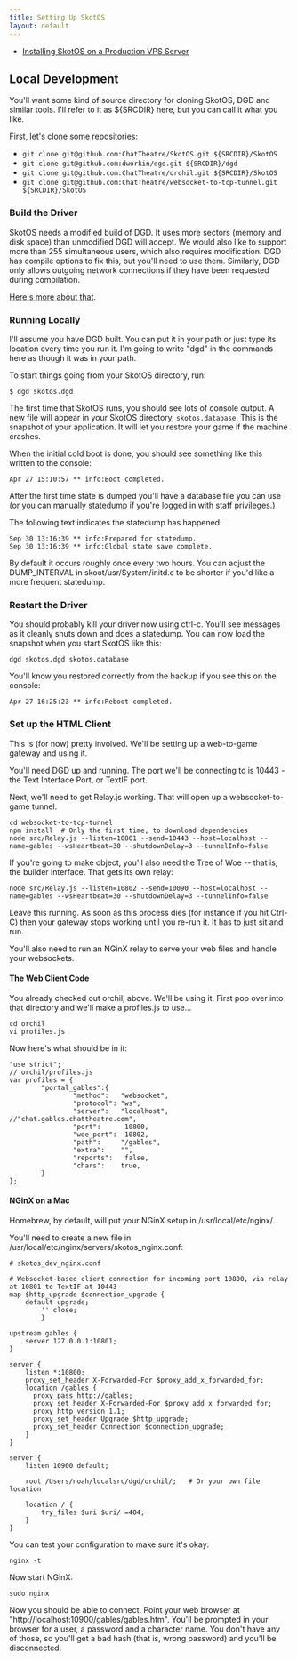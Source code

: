 ```yaml
---
title: Setting Up SkotOS
layout: default
---
```


* [Installing SkotOS on a Production VPS Server](setup_vps.md)

## Local Development

You'll want some kind of source directory for cloning SkotOS, DGD and similar tools. I'll refer to it as ${SRCDIR} here, but you can call it what you like.

First, let's clone some repositories:

* `git clone git@github.com:ChatTheatre/SkotOS.git ${SRCDIR}/SkotOS`
* `git clone git@github.com:dworkin/dgd.git ${SRCDIR}/dgd`
* `git clone git@github.com:ChatTheatre/orchil.git ${SRCDIR}/SkotOS`
* `git clone git@github.com:ChatTheatre/websocket-to-tcp-tunnel.git ${SRCDIR}/SkotOS`

### Build the Driver

SkotOS needs a modified build of DGD. It uses more sectors (memory and disk space) than unmodified DGD will accept. We would also like to support more than 255 simultaneous users, which also requires modification. DGD has compile options to fix this, but you'll need to use them. Similarly, DGD only allows outgoing network connections if they have been requested during compilation.

[Here's more about that](./building_dgd_for_skotos.md).

### Running Locally

I'll assume you have DGD built. You can put it in your path or just type its location every time you run it. I'm going to write "dgd" in the commands here as though it was in your path.

To start things going from your SkotOS directory, run:

```
$ dgd skotos.dgd
```

The first time that SkotOS runs, you should see lots of console output. A new file will appear in your SkotOS directory, `skotos.database`. This is the snapshot of your application. It will let you restore your game if the machine crashes.

When the initial cold boot is done, you should see something like this written to the console:

```
Apr 27 15:10:57 ** info:Boot completed.
```

After the first time state is dumped you'll have a database file you can use (or you can manually statedump if you're logged in with staff privileges.)

The following text indicates the statedump has happened:

```
Sep 30 13:16:39 ** info:Prepared for statedump.
Sep 30 13:16:39 ** info:Global state save complete.
```

By default it occurs roughly once every two hours. You can adjust the DUMP_INTERVAL in skoot/usr/System/initd.c to be shorter if you'd like a more frequent statedump.

### Restart the Driver

You should probably kill your driver now using ctrl-c. You'll see messages as it cleanly shuts down and does a statedump. You can now load the snapshot when you start SkotOS like this:

```
dgd skotos.dgd skotos.database
```

You'll know you restored correctly from the backup if you see this on the console:

```
Apr 27 16:25:23 ** info:Reboot completed.
```

### Set up the HTML Client

This is (for now) pretty involved. We'll be setting up a web-to-game gateway and using it.

You'll need DGD up and running. The port we'll be connecting to is 10443 - the Text Interface Port, or TextIF port.

Next, we'll need to get Relay.js working. That will open up a websocket-to-game tunnel.

```
cd websocket-to-tcp-tunnel
npm install  # Only the first time, to download dependencies
node src/Relay.js --listen=10801 --send=10443 --host=localhost --name=gables --wsHeartbeat=30 --shutdownDelay=3 --tunnelInfo=false
```

If you're going to make object, you'll also need the Tree of Woe -- that is, the builder interface. That gets its own relay:

```
node src/Relay.js --listen=10802 --send=10090 --host=localhost --name=gables --wsHeartbeat=30 --shutdownDelay=3 --tunnelInfo=false
```

Leave this running. As soon as this process dies (for instance if you hit Ctrl-C) then your gateway stops working until you re-run it. It has to just sit and run.

You'll also need to run an NGinX relay to serve your web files and handle your websockets.

#### The Web Client Code

You already checked out orchil, above. We'll be using it. First pop over into that directory and we'll make a profiles.js to use...

```
cd orchil
vi profiles.js
```

Now here's what should be in it:

```
"use strict";
// orchil/profiles.js
var profiles = {
        "portal_gables":{
                "method":   "websocket",
                "protocol": "ws",
                "server":   "localhost", //"chat.gables.chattheatre.com",
                "port":      10800,
                "woe_port":  10802,
                "path":     "/gables",
                "extra":    "",
                "reports":   false,
                "chars":    true,
        }
};
```

#### NGinX on a Mac

Homebrew, by default, will put your NGinX setup in /usr/local/etc/nginx/.

You'll need to create a new file in /usr/local/etc/nginx/servers/skotos_nginx.conf:

```
# skotos_dev_nginx.conf

# Websocket-based client connection for incoming port 10800, via relay at 10801 to TextIF at 10443
map $http_upgrade $connection_upgrade {
    default upgrade;
        '' close;
        }

upstream gables {
    server 127.0.0.1:10801;
}

server {
    listen *:10800;
    proxy_set_header X-Forwarded-For $proxy_add_x_forwarded_for;
    location /gables {
      proxy_pass http://gables;
      proxy_set_header X-Forwarded-For $proxy_add_x_forwarded_for;
      proxy_http_version 1.1;
      proxy_set_header Upgrade $http_upgrade;
      proxy_set_header Connection $connection_upgrade;
    }
}

server {
    listen 10900 default;

    root /Users/noah/localsrc/dgd/orchil/;   # Or your own file location

    location / {
        try_files $uri $uri/ =404;
    }
}
```

You can test your configuration to make sure it's okay:

```
nginx -t
```

Now start NGinX:

```
sudo nginx
```

Now you should be able to connect. Point your web browser at "http://localhost:10900/gables/gables.htm". You'll be prompted in your browser for a user, a password and a character name. You don't have any of those, so you'll get a bad hash (that is, wrong password) and you'll be disconnected.
